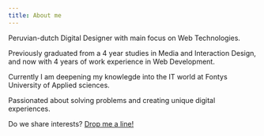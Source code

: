 ```yaml
---
title: About me
---
```

Peruvian-dutch Digital Designer with main focus on Web Technologies.

Previously graduated from a 4 year studies in Media and Interaction Design, and now with 4 years of work experience in Web Development.

Currently I am deepening my knowlegde into the IT world at Fontys University of Applied sciences.

Passionated about solving problems and creating unique digital experiences.

Do we share interests? <a target="_blank" href="mailto:jancarlohendriks@hotmail.com">Drop me a line!</a>